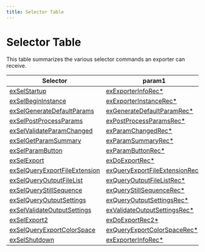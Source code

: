 ```yaml
---
title: Selector Table
---
```

# Selector Table

This table summarizes the various selector commands an exporter can receive.

|                                        Selector                                         |                                           param1                                           | param2 |
| --------------------------------------------------------------------------------------- | ------------------------------------------------------------------------------------------ | ------ |
| [exSelStartup](selector-descriptions.md#exselstartup)                                   | [exExporterInfoRec\*](structure-descriptions.md#exexporterinforec)                         | unused |
| [exSelBeginInstance](selector-descriptions.md#exselbegininstance)                       | [exExporterInstanceRec\*](structure-descriptions.md#exexporterinstancerec)                 | unused |
| [exSelGenerateDefaultParams](selector-descriptions.md#exselgeneratedefaultparams)       | [exGenerateDefaultParamRec\*](structure-descriptions.md#exgeneratedefaultparamrec)         | unused |
| [exSelPostProcessParams](selector-descriptions.md#exselpostprocessparams)               | [exPostProcessParamsRec\*](structure-descriptions.md#expostprocessparamsrec)               | unused |
| [exSelValidateParamChanged](selector-descriptions.md#exselvalidateparamchanged)         | [exParamChangedRec\*](structure-descriptions.md#exparamchangedrec)                         | unused |
| [exSelGetParamSummary](selector-descriptions.md#exselgetparamsummary)                   | [exParamSummaryRec\*](structure-descriptions.md#exparamsummaryrec)                         | unused |
| [exSelParamButton](selector-descriptions.md#exselparambutton)                           | [exParamButtonRec\*](structure-descriptions.md#exparambuttonrec)                           | unused |
| [exSelExport](selector-descriptions.md#exselexport)                                     | [exDoExportRec\*](structure-descriptions.md#exdoexportrec)                                 | unused |
| [exSelQueryExportFileExtension](selector-descriptions.md#exselqueryexportfileextension) | [exQueryExportFileExtensionRec\*](structure-descriptions.md#exqueryexportfileextensionrec) | unused |
| [exSelQueryOutputFileList](selector-descriptions.md#exselqueryoutputfilelist)           | [exQueryOutputFileListRec\*](structure-descriptions.md#exqueryoutputfilelistrec)           | unused |
| [exSelQueryStillSequence](selector-descriptions.md#exselquerystillsequence)             | [exQueryStillSequenceRec\*](structure-descriptions.md#exquerystillsequencerec)             | unused |
| [exSelQueryOutputSettings](selector-descriptions.md#exselqueryoutputsettings)           | [exQueryOutputSettingsRec\*](structure-descriptions.md#exqueryoutputsettingsrec)           | unused |
| [exSelValidateOutputSettings](selector-descriptions.md#exselvalidateoutputsettings)     | [exValidateOutputSettingsRec\*](structure-descriptions.md#exvalidateoutputsettingsrec)     | unused |
| [exSelExport2](selector-descriptions.md#exselexport2)                                   | [exDoExportRec2\*](structure-descriptions.md#exdoexportrec2)                               | unused |
| [exSelQueryExportColorSpace](selector-descriptions.md#exselqueryexportcolorspace)       | [exQueryExportColorSpaceRec\*](structure-descriptions.md#exqueryexportcolorspacerec)       | unused |
| [exSelShutdown](selector-descriptions.md#exselshutdown)                                 | [exExporterInfoRec\*](structure-descriptions.md#exexporterinforec)                         | unused |
